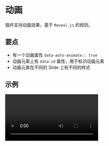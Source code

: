 # 动画

插件支持动画效果，基于 `Reveal.js` 的规则。

## 要点

- 有一个动画属性 `data-auto-animate:: true`
- 动画元素上有 `data-id` 属性，用于标识动画元素
- 动画元素在不同的 Slide 上有不同的样式

## 示例

<video controls="controls" src="/assets/screencast/animation.mp4" />
